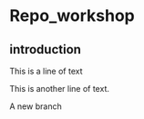 # Repo_workshop

## introduction

This is a line of text

This is another line of text.

A new branch